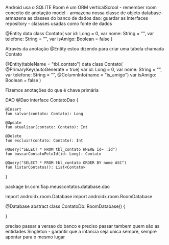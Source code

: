 Android usa o SQLITE 
Room é um ORM
verticalScrool - remember 
room conceito de anotação
model - armazena nossa classe de objeto
database- armazena as classes do banco de dados
dao: guardar as interfaces
repository - classses usadas como fonte de dados


@Entity
data class Contato(
    var id: Long = 0,
    var nome: String = "",
    var telefone: String = "",
    var isAmigo: Boolean = false
)

Através da anotação @Entity estou dizendo para criar uma tabela chamada Contato

@Entity(tableName = "tbl_contato")
data class Contato(
    @PrimaryKey(autoGenerate = true) var id: Long = 0,
    var nome: String = "",
    var telefone: String = "",
    @ColumnInfo(name = "is_amigo") var isAmigo: Boolean = false
)

Fizemos anotações do que é chave primária 

DAO 
@Dao
interface ContatoDao {

    @Insert
    fun salvar(contato: Contato): Long

    @Update
    fun atualizar(contato: Contato): Int

    @Delete
    fun excluir(contato: Contato): Int

    @Query("SELECT * FROM tbl_contato WHERE id= :id")
    fun buscarContatoPeloId(id: Long): Contato

    @Query("SELECT * FROM tbl_contato ORDER BY nome ASC")
    fun listarContatos(): List<Contato>
}


package br.com.fiap.meuscontatos.database.dao

import androidx.room.Database
import androidx.room.RoomDatabase

@Database
abstract class ContatoDb: RoomDatabase() {
     
}

preciso passar a versao do banco e preciso passar tambem quem são as entidades
Singleton - garantir que a intancia seja unica sempre, sempre apontar para o mesmo lugar